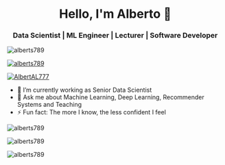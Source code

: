 <!--### Hello, I'm Alberto 👋-->

<h1 align="center">Hello, I'm Alberto 👋</h1>
<h3 align="center">Data Scientist | ML Engineer | Lecturer | Software Developer</h3>

<p align="left"> <img src="https://komarev.com/ghpvc/?username=alberts789&label=Profile%20views&color=0e75b6&style=flat" alt="alberts789" /> </p>

<p align="left"> <a href="https://github.com/ryo-ma/github-profile-trophy"><img src="https://github-profile-trophy.vercel.app/?username=alberts789" alt="alberts789" /></a> </p>

<p align="left"> <a href="https://twitter.com/AlbertAL777" target="blank"><img src="https://img.shields.io/twitter/follow/AlbertAL777?logo=twitter&style=for-the-badge" alt="AlbertAL777" /></a> </p>


- 🔭 I’m currently working as Senior Data Scientist
- 💬 Ask me about Machine Learning, Deep Learning, Recommender Systems and Teaching
- ⚡ Fun fact: The more I know, the less confident I feel



<p>
  <img align="center" src="https://github-readme-stats-sigma-five.vercel.app/api/top-langs?username=alberts789&show_icons=true&locale=en&layout=compact&theme=solarized-dark" alt="alberts789"/>
</p>

<p>
  <img align="center" src="https://github-readme-stats-sigma-five.vercel.app/api?username=alberts789&show_icons=true&locale=en&theme=solarized-dark" alt="alberts789"/></p>

<p>
  <img align="center" src="https://github-readme-streak-stats.herokuapp.com/?user=alberts789&" alt="alberts789"/>
</p>

<!--
**AlbertS789/alberts789** is a ✨ _special_ ✨ repository because its `README.md` (this file) appears on your GitHub profile.

Here are some ideas to get you started:

- 🔭 I’m currently working on ...
- 🌱 I’m currently learning ...
- 👯 I’m looking to collaborate on ...
- 🤔 I’m looking for help with ...
- 💬 Ask me about ...
- 📫 How to reach me: ...
- 😄 Pronouns: ...
- ⚡ Fun fact: ...
-->
